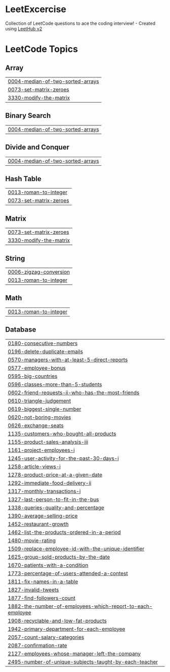 # LeetExcercise
Collection of LeetCode questions to ace the coding interview! - Created using [LeetHub v2](https://github.com/arunbhardwaj/LeetHub-2.0)

<!---LeetCode Topics Start-->
# LeetCode Topics
## Array
|  |
| ------- |
| [0004-median-of-two-sorted-arrays](https://github.com/ydonchoi/LeetExcercise/tree/master/0004-median-of-two-sorted-arrays) |
| [0073-set-matrix-zeroes](https://github.com/ydonchoi/LeetExcercise/tree/master/0073-set-matrix-zeroes) |
| [3330-modify-the-matrix](https://github.com/ydonchoi/LeetExcercise/tree/master/3330-modify-the-matrix) |
## Binary Search
|  |
| ------- |
| [0004-median-of-two-sorted-arrays](https://github.com/ydonchoi/LeetExcercise/tree/master/0004-median-of-two-sorted-arrays) |
## Divide and Conquer
|  |
| ------- |
| [0004-median-of-two-sorted-arrays](https://github.com/ydonchoi/LeetExcercise/tree/master/0004-median-of-two-sorted-arrays) |
## Hash Table
|  |
| ------- |
| [0013-roman-to-integer](https://github.com/ydonchoi/LeetExcercise/tree/master/0013-roman-to-integer) |
| [0073-set-matrix-zeroes](https://github.com/ydonchoi/LeetExcercise/tree/master/0073-set-matrix-zeroes) |
## Matrix
|  |
| ------- |
| [0073-set-matrix-zeroes](https://github.com/ydonchoi/LeetExcercise/tree/master/0073-set-matrix-zeroes) |
| [3330-modify-the-matrix](https://github.com/ydonchoi/LeetExcercise/tree/master/3330-modify-the-matrix) |
## String
|  |
| ------- |
| [0006-zigzag-conversion](https://github.com/ydonchoi/LeetExcercise/tree/master/0006-zigzag-conversion) |
| [0013-roman-to-integer](https://github.com/ydonchoi/LeetExcercise/tree/master/0013-roman-to-integer) |
## Math
|  |
| ------- |
| [0013-roman-to-integer](https://github.com/ydonchoi/LeetExcercise/tree/master/0013-roman-to-integer) |
## Database
|  |
| ------- |
| [0180-consecutive-numbers](https://github.com/ydonchoi/LeetExcercise/tree/master/0180-consecutive-numbers) |
| [0196-delete-duplicate-emails](https://github.com/ydonchoi/LeetExcercise/tree/master/0196-delete-duplicate-emails) |
| [0570-managers-with-at-least-5-direct-reports](https://github.com/ydonchoi/LeetExcercise/tree/master/0570-managers-with-at-least-5-direct-reports) |
| [0577-employee-bonus](https://github.com/ydonchoi/LeetExcercise/tree/master/0577-employee-bonus) |
| [0595-big-countries](https://github.com/ydonchoi/LeetExcercise/tree/master/0595-big-countries) |
| [0596-classes-more-than-5-students](https://github.com/ydonchoi/LeetExcercise/tree/master/0596-classes-more-than-5-students) |
| [0602-friend-requests-ii-who-has-the-most-friends](https://github.com/ydonchoi/LeetExcercise/tree/master/0602-friend-requests-ii-who-has-the-most-friends) |
| [0610-triangle-judgement](https://github.com/ydonchoi/LeetExcercise/tree/master/0610-triangle-judgement) |
| [0619-biggest-single-number](https://github.com/ydonchoi/LeetExcercise/tree/master/0619-biggest-single-number) |
| [0620-not-boring-movies](https://github.com/ydonchoi/LeetExcercise/tree/master/0620-not-boring-movies) |
| [0626-exchange-seats](https://github.com/ydonchoi/LeetExcercise/tree/master/0626-exchange-seats) |
| [1135-customers-who-bought-all-products](https://github.com/ydonchoi/LeetExcercise/tree/master/1135-customers-who-bought-all-products) |
| [1155-product-sales-analysis-iii](https://github.com/ydonchoi/LeetExcercise/tree/master/1155-product-sales-analysis-iii) |
| [1161-project-employees-i](https://github.com/ydonchoi/LeetExcercise/tree/master/1161-project-employees-i) |
| [1245-user-activity-for-the-past-30-days-i](https://github.com/ydonchoi/LeetExcercise/tree/master/1245-user-activity-for-the-past-30-days-i) |
| [1258-article-views-i](https://github.com/ydonchoi/LeetExcercise/tree/master/1258-article-views-i) |
| [1278-product-price-at-a-given-date](https://github.com/ydonchoi/LeetExcercise/tree/master/1278-product-price-at-a-given-date) |
| [1292-immediate-food-delivery-ii](https://github.com/ydonchoi/LeetExcercise/tree/master/1292-immediate-food-delivery-ii) |
| [1317-monthly-transactions-i](https://github.com/ydonchoi/LeetExcercise/tree/master/1317-monthly-transactions-i) |
| [1327-last-person-to-fit-in-the-bus](https://github.com/ydonchoi/LeetExcercise/tree/master/1327-last-person-to-fit-in-the-bus) |
| [1338-queries-quality-and-percentage](https://github.com/ydonchoi/LeetExcercise/tree/master/1338-queries-quality-and-percentage) |
| [1390-average-selling-price](https://github.com/ydonchoi/LeetExcercise/tree/master/1390-average-selling-price) |
| [1452-restaurant-growth](https://github.com/ydonchoi/LeetExcercise/tree/master/1452-restaurant-growth) |
| [1462-list-the-products-ordered-in-a-period](https://github.com/ydonchoi/LeetExcercise/tree/master/1462-list-the-products-ordered-in-a-period) |
| [1480-movie-rating](https://github.com/ydonchoi/LeetExcercise/tree/master/1480-movie-rating) |
| [1509-replace-employee-id-with-the-unique-identifier](https://github.com/ydonchoi/LeetExcercise/tree/master/1509-replace-employee-id-with-the-unique-identifier) |
| [1625-group-sold-products-by-the-date](https://github.com/ydonchoi/LeetExcercise/tree/master/1625-group-sold-products-by-the-date) |
| [1670-patients-with-a-condition](https://github.com/ydonchoi/LeetExcercise/tree/master/1670-patients-with-a-condition) |
| [1773-percentage-of-users-attended-a-contest](https://github.com/ydonchoi/LeetExcercise/tree/master/1773-percentage-of-users-attended-a-contest) |
| [1811-fix-names-in-a-table](https://github.com/ydonchoi/LeetExcercise/tree/master/1811-fix-names-in-a-table) |
| [1827-invalid-tweets](https://github.com/ydonchoi/LeetExcercise/tree/master/1827-invalid-tweets) |
| [1877-find-followers-count](https://github.com/ydonchoi/LeetExcercise/tree/master/1877-find-followers-count) |
| [1882-the-number-of-employees-which-report-to-each-employee](https://github.com/ydonchoi/LeetExcercise/tree/master/1882-the-number-of-employees-which-report-to-each-employee) |
| [1908-recyclable-and-low-fat-products](https://github.com/ydonchoi/LeetExcercise/tree/master/1908-recyclable-and-low-fat-products) |
| [1942-primary-department-for-each-employee](https://github.com/ydonchoi/LeetExcercise/tree/master/1942-primary-department-for-each-employee) |
| [2057-count-salary-categories](https://github.com/ydonchoi/LeetExcercise/tree/master/2057-count-salary-categories) |
| [2087-confirmation-rate](https://github.com/ydonchoi/LeetExcercise/tree/master/2087-confirmation-rate) |
| [2127-employees-whose-manager-left-the-company](https://github.com/ydonchoi/LeetExcercise/tree/master/2127-employees-whose-manager-left-the-company) |
| [2495-number-of-unique-subjects-taught-by-each-teacher](https://github.com/ydonchoi/LeetExcercise/tree/master/2495-number-of-unique-subjects-taught-by-each-teacher) |
<!---LeetCode Topics End-->